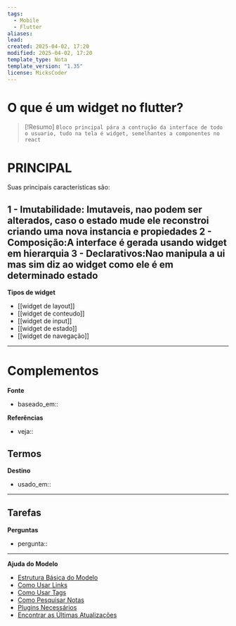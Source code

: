```yaml
---
tags:
  - Mobile
  - Flutter
aliases: 
lead: 
created: 2025-04-02, 17:20
modified: 2025-04-02, 17:20
template_type: Nota
template_version: "1.35"
license: MicksCoder
---
```



# O que é um widget no flutter?

> [!Resumo]
> `Bloco principal pára a contrução da interface de todo o usuario, tudo na tela é widget, semelhantes a componentes no react`

# **PRINCIPAL**
Suas principais características são:

1 - Imutabilidade: Imutaveis, nao podem ser alterados, caso o estado mude ele reconstroi criando uma nova instancia e propiedades
2 - Composição:A interface é gerada usando widget em hierarquia 
3 - Declarativos:Nao manipula a ui mas sim diz ao widget como ele é em determinado estado
- 

**Tipos de widget**
- [[widget de layout]]
- [[widget de conteudo]]
- [[widget de input]]
- [[widget de estado]]
- [[widget de navegação]]

---
# Complementos

**Fonte**
- baseado_em:: 

**Referências**
- veja:: 

**Termos**
- 

**Destino**
- usado_em:: 

---
**Tarefas**
- 

**Perguntas**
- pergunta:: 

---
**Ajuda do Modelo**
- [Estrutura Básica do Modelo](https://github.com/groepl/Obsidian-Templates#basic-template-structure)
- [Como Usar Links](https://github.com/groepl/Obsidian-Templates#how-to-use-links)
- [Como Usar Tags](https://github.com/groepl/Obsidian-Templates#how-to-use-tags)
- [Como Pesquisar Notas](https://github.com/groepl/Obsidian-Templates#how-to-search-notes)
- [Plugins Necessários](https://github.com/groepl/Obsidian-Templates#obsidian-plugins-needed)
- [Encontrar as Últimas Atualizações](https://github.com/groepl/Obsidian-Templates)
